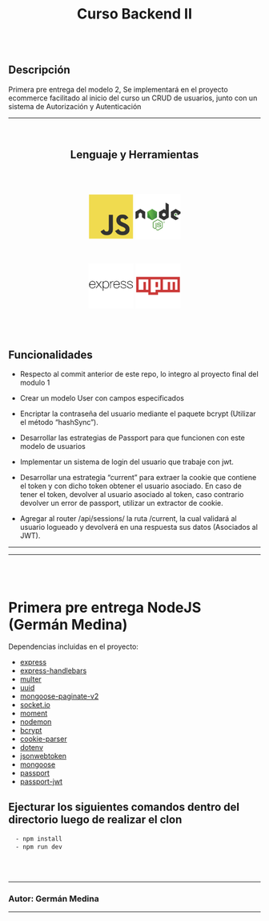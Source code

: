 ﻿<h1 align="center">Curso Backend II</h1><br><br>

## Descripción 
Primera pre entrega del modelo 2, Se implementará en el proyecto ecommerce facilitado al inicio del curso un CRUD de usuarios, junto con un sistema de Autorización y Autenticación
***

<br>
<h2 align="center">Lenguaje y Herramientas</h2>
<br><br>
<p align="center"> 
    <a href="https://developer.mozilla.org/en-US/docs/Web/JavaScript" target="_blank"> <img src="https://raw.githubusercontent.com/devicons/devicon/master/icons/javascript/javascript-original.svg" alt="Javascript" width="90" height="90"/></a> 
    <a href="https://nodejs.org/en" target="_blank"> <img src="https://github.com/devicons/devicon/blob/master/icons/nodejs/nodejs-original-wordmark.svg" alt="Boostrap" width="90" height="90"/></a> 
</p>
<br>
<p align="center"> 
    <a href="https://expressjs.com/" target="_blank"> <img src="https://github.com/devicons/devicon/blob/master/icons/express/express-original-wordmark.svg" alt="React" width="90" height="90"/></a>
    <a href="https://www.npmjs.com/" target="_blank"> <img src="https://raw.githubusercontent.com/devicons/devicon/master/icons/npm/npm-original-wordmark.svg" alt="npm" width="90" height="90"/></a>
</p>
<br><br>

## Funcionalidades 

- Respecto al commit anterior de este repo, lo integro al proyecto final del modulo 1

- Crear un modelo User con campos especificados

- Encriptar la contraseña del usuario mediante el paquete bcrypt (Utilizar el método “hashSync”).

- Desarrollar las estrategias de Passport para que funcionen con este modelo de usuarios
 
- Implementar un sistema de login del usuario que trabaje con jwt.

- Desarrollar una estrategia “current” para extraer la cookie que contiene el token y con dicho token obtener el usuario asociado. En caso de tener el token, devolver al usuario asociado al token, caso contrario devolver un error de passport, utilizar un extractor de cookie.

- Agregar al router /api/sessions/ la ruta /current, la cual validará al usuario logueado y devolverá en una respuesta sus datos (Asociados al JWT).

***

---
<br><br>

# Primera pre entrega NodeJS (Germán Medina)

Dependencias incluidas en el proyecto:

  - [express](https://expressjs.com/)
  - [express-handlebars](https://www.npmjs.com/package/express-handlebars)
  - [multer](https://www.npmjs.com/package/multer)
  - [uuid](https://www.npmjs.com/package/uuid)
  - [mongoose-paginate-v2](https://www.npmjs.com/package/mongoose-paginate-v2)
  - [socket.io](https://www.npmjs.com/package/socket.io)
  - [moment](https://www.npmjs.com/package/moment)
  - [nodemon](https://www.npmjs.com/package/nodemon)
  - [bcrypt](https://www.npmjs.com/package/bcrypt)
  - [cookie-parser](https://www.npmjs.com/package/cookie-parser)
  - [dotenv](https://www.npmjs.com/package/dotenv)
  - [jsonwebtoken](https://www.npmjs.com/package/jsonwebtoken)
  - [mongoose](https://www.npmjs.com/package/mongoose?azure-portal=true)
  - [passport](https://www.npmjs.com/package/passport/v/0.7.0)
  - [passport-jwt](https://www.npmjs.com/package/passport-jwt)


## Ejecturar los siguientes comandos dentro del directorio luego de realizar el clon

```
  - npm install
  - npm run dev
```

<br><br>


---
### Autor: Germán Medina
---